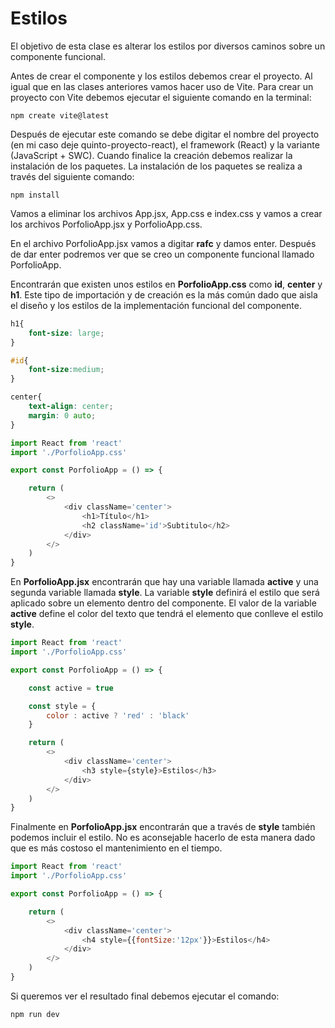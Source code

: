 # Estilos

El objetivo de esta clase es alterar los estilos por diversos caminos sobre un componente funcional.  

Antes de crear el componente y los estilos debemos crear el proyecto. Al igual que en las clases anteriores vamos hacer uso de Vite. Para crear un proyecto con Vite debemos ejecutar el siguiente comando en la terminal:

```
npm create vite@latest
```

Después de ejecutar este comando se debe digitar el nombre del proyecto (en mi caso deje quinto-proyecto-react), el framework (React) y la variante (JavaScript + SWC). Cuando finalice la creación debemos realizar la instalación de los paquetes. La instalación de los paquetes se realiza a través del siguiente comando:

```
npm install
```

Vamos a eliminar los archivos App.jsx, App.css e index.css y vamos a crear los archivos PorfolioApp.jsx y PorfolioApp.css. 

En el archivo PorfolioApp.jsx vamos a digitar **rafc** y damos enter. Después de dar enter podremos ver que se creo un componente funcional llamado PorfolioApp.

Encontrarán que existen unos estilos en **PorfolioApp.css** como **id**, **center** y **h1**. Este tipo de importación y de creación es la más común dado que aisla el diseño y los estilos de la implementación funcional del componente. 

```css
h1{
    font-size: large;
}

#id{
    font-size:medium;
}

center{
    text-align: center;
    margin: 0 auto;
}
```

```javascript
import React from 'react'
import './PorfolioApp.css'

export const PorfolioApp = () => {

    return (
        <>
            <div className='center'>
                <h1>Título</h1>
                <h2 className='id'>Subtitulo</h2>
            </div>
        </>
    )
}
```

En **PorfolioApp.jsx** encontrarán que hay una variable llamada **active** y una segunda variable llamada **style**. La variable **style** definirá el estilo que será aplicado sobre un elemento dentro del componente. El valor de la variable **active** define el color del texto que tendrá el elemento que conlleve el estilo **style**. 

```javascript
import React from 'react'
import './PorfolioApp.css'

export const PorfolioApp = () => {

    const active = true

    const style = {
        color : active ? 'red' : 'black'
    }

    return (
        <>
            <div className='center'>
                <h3 style={style}>Estilos</h3>
            </div>
        </>
    )
}
```

Finalmente en **PorfolioApp.jsx** encontrarán que a través de **style** también podemos incluir el estilo. No es aconsejable hacerlo de esta manera dado que es más costoso el mantenimiento en el tiempo. 

```javascript
import React from 'react'
import './PorfolioApp.css'

export const PorfolioApp = () => {

    return (
        <>
            <div className='center'>
                <h4 style={{fontSize:'12px'}}>Estilos</h4>
            </div>
        </>
    )
}
```

Si queremos ver el resultado final debemos ejecutar el comando:

```
npm run dev
```